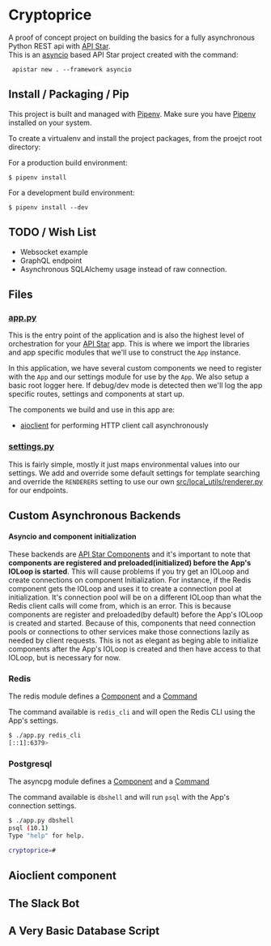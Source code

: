 # Cryptoprice

A proof of concept project on building the basics for a fully asynchronous Python REST api with [API Star](https://github.com/encode/apistar).  
This is an [asyncio](https://docs.python.org/3/library/asyncio.html) based API Star project created with the
command:

     apistar new . --framework asyncio

## Install / Packaging / Pip
This project is built and managed with [Pipenv](https://docs.pipenv.org).
Make sure you have [Pipenv](https://docs.pipenv.org) installed on your system.

To create a virtualenv and install the project packages, from the proejct root directory:

For a production build environment:

    $ pipenv install


For a development build environment:

    $ pipenv install --dev


## TODO / Wish List
* Websocket example
* GraphQL endpoint
* Asynchronous SQLAlchemy usage instead of raw connection.

## Files

### [app.py](src/app.py)

This is the entry point of the application and is also the highest level of orchestration for your
[API Star](https://github.com/encode/apistar) app. This is where we import the libraries and app
specific modules that we'll use to construct the `App` instance.  

In this application, we have several custom components we need to register with the `App` and
our settings module for use by the `App`. We also setup a basic root logger here. If debug/dev mode
is detected then we'll log the app specific routes, settings and components at start up.

The components we build and use in this app are:

* [aioclient](src/aioclient/client.py) for performing HTTP client call asynchronously

### [settings.py](src/settings.py)

This is fairly simple, mostly it just maps environmental values into our settings.
We add and override some default settings for template searching and override the
`RENDERERS` setting to use our own [src/local_utils/renderer.py](JSONRenderer) for
our endpoints.


## Custom Asynchronous Backends

#### Asyncio and component initialization
These backends are [API Star Components](https://github.com/encode/apistar#components) and it's
important to note that **components are registered and preloaded(initialized) before the App's IOLoop
is started**. This will cause problems if you try get an IOLoop and create connections on component
Initialization. For instance, if the Redis component gets the IOLoop and uses it to create a
connection pool at initialization. It's connection pool will be on a different IOLoop than what the Redis client
calls will come from, which is an error.
This is because components are register and preloaded(by default)
before the App's IOLoop is created and started. Because of this, components that need connection
pools or connections to other services make those connections lazily as needed by client requests.
This is not as elegant as beging able to initialize components after the App's IOLoop is created
and then have access to that IOLoop, but is necessary for now.

### Redis
The redis module defines a [Component](https://github.com/encode/apistar#components) and a [Command](https://github.com/encode/apistar#command-routing)

The command available is `redis_cli` and will open the Redis CLI using the App's settings.

```bash
$ ./app.py redis_cli
[::1]:6379>
```

### Postgresql
The asyncpg module defines a [Component](https://github.com/encode/apistar#components) and a [Command](https://github.com/encode/apistar#command-routing)

The command available is `dbshell` and will run `psql` with the App's connection settings.

```bash
$ ./app.py dbshell
psql (10.1)
Type "help" for help.

cryptoprice=#
```

## Aioclient component

## The Slack Bot

## A Very Basic Database Script
